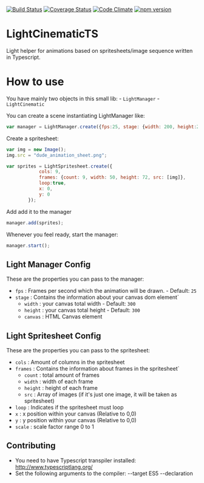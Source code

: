 [![Build Status](https://travis-ci.org/VictorGa/LightCinematic.svg?branch=master)](https://travis-ci.org/VictorGa/LightCinematic)
[![Coverage Status](https://coveralls.io/repos/github/VictorGa/LightCinematic/badge.svg?branch=master)](https://coveralls.io/github/VictorGa/LightCinematic?branch=master)
[![Code Climate](https://codeclimate.com/github/VictorGa/LightCinematic/badges/gpa.svg)](https://codeclimate.com/github/VictorGa/LightCinematic)
[![npm version](https://badge.fury.io/js/LightCinematic.svg)](https://badge.fury.io/js/LightCinematic)

# LightCinematicTS
Light helper for animations based on spritesheets/image sequence written in Typescript.

# How to use
You have mainly two objects in this small lib:
	- `LightManager`
	- `LightCinematic`

You can create a scene instantiating LightManager like:
```javascript
var manager = LightManager.create({fps:25, stage: {width: 200, height:200, canvas:document.getElementById('myCanvas')}});
```

Create a spritesheet:
```javascript
var img = new Image();
img.src = "dude_animation_sheet.png";

var sprites = LightSpritesheet.create({
			cols: 9,
			frames: {count: 9, width: 50, height: 72, src: [img]},
			loop:true,
			x: 0,
			y: 0
		});
```
Add add it to the manager

```javascript
manager.add(sprites);
```
Whenever you feel ready, start the manager:

```javascript
manager.start();
```

## Light Manager Config
These are the properties you can pass to the manager:

- `fps`         : Frames per second which the animation will be drawn. - Default: `25`
- `stage`     	: Contains the information about your canvas dom element`
	- `width`      : your canvas total width - Default: `300`
	- `height`      : your canvas total height - Default: `300`
	- `canvas`      : HTML Canvas element

## Light Spritesheet Config
These are the properties you can pass to the spritesheet:

- `cols`         : Amount of columns in the spritesheet
- `frames`     	: Contains the information about frames in the spritesheet`
	- `count`      : total amount of frames
	- `width`      : width of each frame
	- `height`      : height of each frame
	- `src`      : Array of images (if it's just one image, it will be taken as spritesheet)
- `loop`      : Indicates if the spritesheet must loop
- `x`      : x position within your canvas (Relative to 0,0)
- `y`      : y position within your canvas (Relative to 0,0)
- `scale`      : scale factor range 0 to 1

## Contributing

- You need to have Typescript transpiler installed: http://www.typescriptlang.org/
- Set the following arguments to the compiler: --target ES5 --declaration
